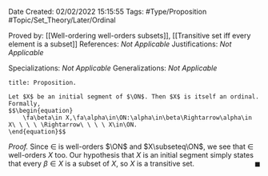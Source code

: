 <div class="topSpace"></div>

Date Created: 02/02/2022 15:15:55
Tags: #Type/Proposition #Topic/Set_Theory/Later/Ordinal

Proved by: [[Well-ordering well-orders subsets]], [[Transitive set iff every element is a subset]]
References: <i>Not Applicable</i>
Justifications: <i>Not Applicable</i>

Specializations: <i>Not Applicable</i>
Generalizations: <i>Not Applicable</i>

``` ad-Proposition
title: Proposition.

Let $X$ be an initial segment of $\ON$. Then $X$ is itself an ordinal. Formally,
$$\begin{equation}
    \fa\beta\in X,\fa\alpha\in\ON:\alpha\in\beta\Rightarrow\alpha\in X\ \ \ \ \Rightarrow\ \ \ \ X\in\ON.
\end{equation}$$

```

<i>Proof.</i> Since $\in$ is well-orders $\ON$ and $X\subseteq\ON$, we see that $\in$ well-orders $X$ too. Our hypothesis that $X$ is an initial segment simply states that every $\beta\in X$ is a subset of $X$, so $X$ is a transitive set.<span style="float:right;">$\blacksquare$</span>
